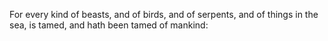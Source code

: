 For every kind of beasts, and of birds, and of serpents, and of things in the sea, is tamed, and hath been tamed of mankind:
